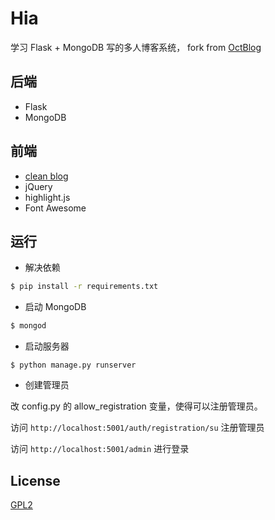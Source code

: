 # Hia

学习 Flask + MongoDB 写的多人博客系统， fork from [OctBlog](https://github.com/flyhigher139/OctBlog)

## 后端

* Flask
* MongoDB

## 前端

* [clean blog](https://github.com/BlackrockDigital/startbootstrap-clean-blog)
* jQuery
* highlight.js
* Font Awesome

## 运行

* 解决依赖

```bash
$ pip install -r requirements.txt
```

* 启动 MongoDB  

```bash
$ mongod
```

* 启动服务器

```
$ python manage.py runserver
```

* 创建管理员

改 config.py 的 allow_registration 变量，使得可以注册管理员。 

访问 `http://localhost:5001/auth/registration/su` 注册管理员

访问 `http://localhost:5001/admin` 进行登录


## License

[GPL2](./LICENSE)
